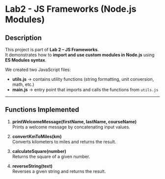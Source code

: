 # Lab2 - JS Frameworks (Node.js Modules)

##  Description
This project is part of **Lab 2 – JS Frameworks**.  
It demonstrates how to **import and use custom modules in Node.js** using **ES Modules syntax**.  

We created two JavaScript files:
- **utils.js** → contains utility functions (string formatting, unit conversion, math, etc.)
- **main.js** → entry point that imports and calls the functions from `utils.js`

---

##  Functions Implemented
1. **printWelcomeMessage(firstName, lastName, courseName)**  
   Prints a welcome message by concatenating input values.  

2. **convertKmToMiles(km)**  
   Converts kilometers to miles and returns the result.  

3. **calculateSquare(number)**  
   Returns the square of a given number.  

4. **reverseString(text)**  
   Reverses a given string and returns the result.  


